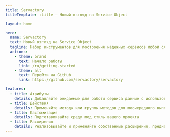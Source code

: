 ```yaml
---
title: Servactory
titleTemplate: :title — Новый взгляд на Service Object

layout: home

hero:
  name: Servactory
  text: Новый взгляд на Service Object
  tagline: Набор инструментов для построения надежных сервисов любой сложности
  actions:
    - theme: brand
      text: Начало работы
      link: /ru/getting-started
    - theme: alt
      text: Перейти на GitHub
      link: https://github.com/servactory/servactory

features:
  - title: Атрибуты
    details: Добавляйте ожидаемые для работы сервиса данные с использованием типов и различных опций
  - title: Действия
    details: Применяйте методы или группы методов для поочередного выполнения действий
  - title: Кастомизация
    details: Подготавливайте среду под стиль вашего проекта
  - title: Расширения
    details: Реализовывайте и применяйте собственные расширения, предназначенные под цели вашего проекта
---
```

